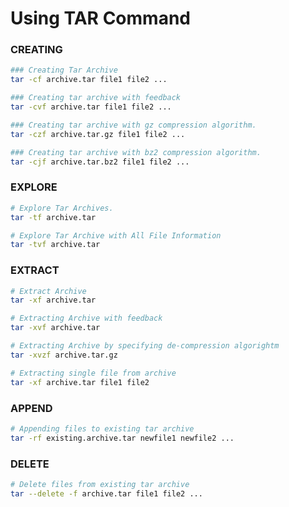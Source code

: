 # Using TAR Command

### CREATING

```sh
### Creating Tar Archive
tar -cf archive.tar file1 file2 ...

### Creating tar archive with feedback
tar -cvf archive.tar file1 file2 ...

### Creating tar archive with gz compression algorithm.
tar -czf archive.tar.gz file1 file2 ...

### Creating tar archive with bz2 compression algorithm.
tar -cjf archive.tar.bz2 file1 file2 ...
```

### EXPLORE

```sh
# Explore Tar Archives.
tar -tf archive.tar

# Explore Tar Archive with All File Information
tar -tvf archive.tar
```

### EXTRACT

```sh
# Extract Archive
tar -xf archive.tar

# Extracting Archive with feedback
tar -xvf archive.tar

# Extracting Archive by specifying de-compression algorightm
tar -xvzf archive.tar.gz

# Extracting single file from archive
tar -xf archive.tar file1 file2
```

### APPEND
```sh
# Appending files to existing tar archive
tar -rf existing.archive.tar newfile1 newfile2 ...
```

### DELETE
```sh
# Delete files from existing tar archive
tar --delete -f archive.tar file1 file2 ...
```








































